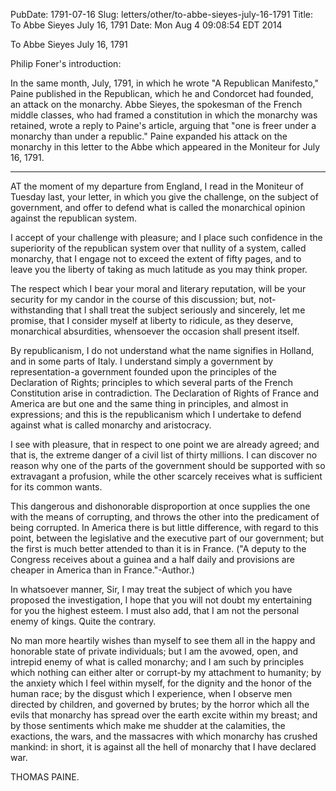 PubDate: 1791-07-16
Slug: letters/other/to-abbe-sieyes-july-16-1791
Title: To Abbe Sieyes  July 16, 1791
Date: Mon Aug  4 09:08:54 EDT 2014

   To Abbe Sieyes  July 16, 1791

   Philip Foner's introduction:

   In the same month, July, 1791, in which he wrote "A Republican Manifesto,"
   Paine published in the Republican, which he and Condorcet had founded, an
   attack on the monarchy. Abbe Sieyes, the spokesman of the French middle
   classes, who had framed a constitution in which the monarchy was retained,
   wrote a reply to Paine's article, arguing that "one is freer under a
   monarchy than under a republic." Paine expanded his attack on the monarchy
   in this letter to the Abbe which appeared in the Moniteur for July 16,
   1791.

   ***

   AT the moment of my departure from England, I read in the Moniteur of
   Tuesday last, your letter, in which you give the challenge, on the subject
   of government, and offer to defend what is called the monarchical opinion
   against the republican system.

   I accept of your challenge with pleasure; and I place such confidence in
   the superiority of the republican system over that nullity of a system,
   called monarchy, that I engage not to exceed the extent of fifty pages,
   and to leave you the liberty of taking as much latitude as you may think
   proper.

   The respect which I bear your moral and literary reputation, will be your
   security for my candor in the course of this discussion; but, not-
   withstanding that I shall treat the subject seriously and sincerely, let
   me promise, that I consider myself at liberty to ridicule, as they
   deserve, monarchical absurdities, whensoever the occasion shall present
   itself.

   By republicanism, I do not understand what the name signifies in Holland,
   and in some parts of Italy. I understand simply a government by
   representation-a government founded upon the principles of the Declaration
   of Rights; principles to which several parts of the French Constitution
   arise in contradiction. The Declaration of Rights of France and America
   are but one and the same thing in principles, and almost in expressions;
   and this is the republicanism which I undertake to defend against what is
   called monarchy and aristocracy.

   I see with pleasure, that in respect to one point we are already agreed;
   and that is, the extreme danger of a civil list of thirty millions. I can
   discover no reason why one of the parts of the government should be
   supported with so extravagant a profusion, while the other scarcely
   receives what is sufficient for its common wants.

   This dangerous and dishonorable disproportion at once supplies the one
   with the means of corrupting, and throws the other into the predicament of
   being corrupted. In America there is but little difference, with regard to
   this point, between the legislative and the executive part of our
   government; but the first is much better attended to than it is in France.
   ("A deputy to the Congress receives about a guinea and a half daily and
   provisions are cheaper in America than in France."-Author.)

   In whatsoever manner, Sir, I may treat the subject of which you have
   proposed the investigation, I hope that you will not doubt my entertaining
   for you the highest esteem. I must also add, that I am not the personal
   enemy of kings. Quite the contrary.

   No man more heartily wishes than myself to see them all in the happy and
   honorable state of private individuals; but I am the avowed, open, and
   intrepid enemy of what is called monarchy; and I am such by principles
   which nothing can either alter or corrupt-by my attachment to humanity; by
   the anxiety which I feel within myself, for the dignity and the honor of
   the human race; by the disgust which I experience, when I observe men
   directed by children, and governed by brutes; by the horror which all the
   evils that monarchy has spread over the earth excite within my breast; and
   by those sentiments which make me shudder at the calamities, the
   exactions, the wars, and the massacres with which monarchy has crushed
   mankind: in short, it is against all the hell of monarchy that I have
   declared war.

   THOMAS PAINE.

    
